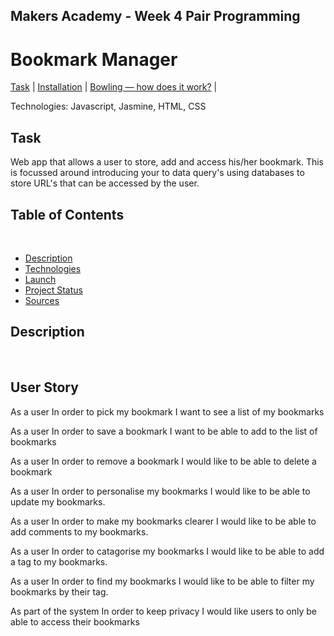 ## Makers Academy - Week 4 Pair Programming

Bookmark Manager
=================

[Task](#Task) | [Installation](#Installation) | [Bowling — how does it work?](#Bowling) |

Technologies: Javascript, Jasmine, HTML, CSS

## Task

Web app that allows a user to store, add and access his/her bookmark. This is focussed around introducing your to data query's using databases to store URL's that can be accessed by the user.

## Table of Contents
​
* [Description](#introduction)
* [Technologies](#technologies)
* [Launch](#launch)
* [Project Status](#project-status)
* [Sources](#sources)
​
## Description
​
## User Story

As a user
In order to pick my bookmark
I want to see a list of my bookmarks

As a user
In order to save a bookmark
I want to be able to add to the list of bookmarks

As a user
In order to remove a bookmark
I would like to be able to delete a bookmark

As a user
In order to personalise my bookmarks
I would like to be able to update my bookmarks.

As a user
In order to make my bookmarks clearer
I would like to be able to add comments to my bookmarks.

As a user
In order to catagorise my bookmarks
I would like to be able to add a tag to my bookmarks.

As a user
In order to find my bookmarks
I would like to be able to filter my bookmarks by their tag. 

As part of the system
In order to keep privacy
I would like users to only be able to access their bookmarks
​

